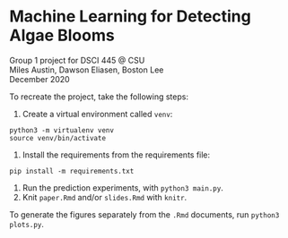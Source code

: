 # Machine Learning for Detecting Algae Blooms
Group 1 project for DSCI 445 @ CSU  
Miles Austin, Dawson Eliasen, Boston Lee  
December 2020

To recreate the project, take the following steps:

1. Create a virtual environment called `venv`: 

```
python3 -m virtualenv venv
source venv/bin/activate
```
1. Install the requirements from the requirements file:

```
pip install -m requirements.txt
```
1. Run the prediction experiments, with `python3 main.py`. 
1. Knit `paper.Rmd` and/or `slides.Rmd` with `knitr`.

To generate the figures separately from the `.Rmd` documents, run `python3
plots.py`.
